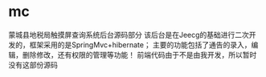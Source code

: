 # mc
蒙城县地税局触摸屏查询系统后台源码部分
该后台是在Jeecg的基础进行二次开发的，框架采用的是SpringMvc+hibernate；
主要的功能包括了通告的录入，编辑，删除修改，还有权限的管理等功能！
前端代码由于不是由我开发，所以暂时没有这部份源码
